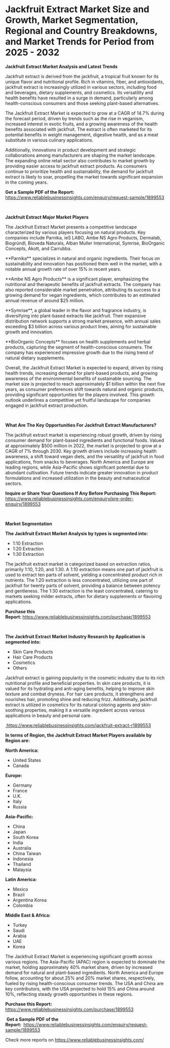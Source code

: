 <p><h1>Jackfruit Extract Market Size and Growth, Market Segmentation, Regional and Country Breakdowns, and Market Trends for Period from 2025 -  2032</h1></p><p><strong>Jackfruit Extract Market Analysis and Latest Trends</strong></p>
<p><p>Jackfruit extract is derived from the jackfruit, a tropical fruit known for its unique flavor and nutritional profile. Rich in vitamins, fiber, and antioxidants, jackfruit extract is increasingly utilized in various sectors, including food and beverages, dietary supplements, and cosmetics. Its versatility and health benefits have resulted in a surge in demand, particularly among health-conscious consumers and those seeking plant-based alternatives.</p><p>The Jackfruit Extract Market is expected to grow at a CAGR of 14.7% during the forecast period, driven by trends such as the rise in veganism, increased interest in exotic fruits, and a growing awareness of the health benefits associated with jackfruit. The extract is often marketed for its potential benefits in weight management, digestive health, and as a meat substitute in various culinary applications.</p><p>Additionally, innovations in product development and strategic collaborations among manufacturers are shaping the market landscape. The expanding online retail sector also contributes to market growth by providing easier access to jackfruit extract products. As consumers continue to prioritize health and sustainability, the demand for jackfruit extract is likely to soar, propelling the market towards significant expansion in the coming years.</p></p>
<p><strong>Get a Sample PDF of the Report:&nbsp;</strong> <a href="https://www.reliablebusinessinsights.com/enquiry/request-sample/1899553?utm_campaign=2446&utm_medium=2&utm_source=Github&utm_content=ia&utm_term=02042025&utm_id=jackfruit-extract">https://www.reliablebusinessinsights.com/enquiry/request-sample/1899553</a></p>
<p>&nbsp;</p>
<p><strong>Jackfruit Extract Major Market Players</strong></p>
<p><p>The Jackfruit Extract Market presents a competitive landscape characterized by various players focusing on natural products. Key companies include Parnika, ieS LABO, Ambe NS Agro Products, Dermalab, Biogründl, Bioveda Naturals, Alban Muller International, Symrise, BioOrganic Concepts, Akott, and Carrubba.</p><p>**Parnika** specializes in natural and organic ingredients. Their focus on sustainability and innovation has positioned them well in the market, with a notable annual growth rate of over 15% in recent years. </p><p>**Ambe NS Agro Products** is a significant player, emphasizing the nutritional and therapeutic benefits of jackfruit extracts. The company has also reported considerable market penetration, attributing its success to a growing demand for vegan ingredients, which contributes to an estimated annual revenue of around $25 million.</p><p>**Symrise**, a global leader in the flavor and fragrance industry, is diversifying into plant-based extracts like jackfruit. Their expansive distribution network supports a strong market presence, with annual sales exceeding $3 billion across various product lines, aiming for sustainable growth and innovation.</p><p>**BioOrganic Concepts** focuses on health supplements and herbal products, capturing the segment of health-conscious consumers. The company has experienced impressive growth due to the rising trend of natural dietary supplements.</p><p>Overall, the Jackfruit Extract Market is expected to expand, driven by rising health trends, increasing demand for plant-based products, and growing awareness of the environmental benefits of sustainable sourcing. The market size is projected to reach approximately $1 billion within the next five years, as consumer preferences shift towards natural and organic products, providing significant opportunities for the players involved. This growth outlook underlines a competitive yet fruitful landscape for companies engaged in jackfruit extract production.</p></p>
<p>&nbsp;</p>
<p><strong>What Are The Key Opportunities For Jackfruit Extract Manufacturers?</strong></p>
<p><p>The jackfruit extract market is experiencing robust growth, driven by rising consumer demand for plant-based ingredients and functional foods. Valued at approximately $500 million in 2022, the market is projected to grow at a CAGR of 7% through 2030. Key growth drivers include increasing health awareness, a shift toward vegan diets, and the versatility of jackfruit in food applications, from snacks to beverages. North America and Europe are leading regions, while Asia-Pacific shows significant potential due to abundant cultivation. Future trends indicate greater innovation in product formulations and increased utilization in the beauty and nutraceutical sectors.</p></p>
<p><strong>Inquire or Share Your Questions If Any Before Purchasing This Report:</strong> <a href="https://www.reliablebusinessinsights.com/enquiry/pre-order-enquiry/1899553?utm_campaign=2446&utm_medium=2&utm_source=Github&utm_content=ia&utm_term=02042025&utm_id=jackfruit-extract">https://www.reliablebusinessinsights.com/enquiry/pre-order-enquiry/1899553</a></p>
<p>&nbsp;</p>
<p><strong>Market Segmentation</strong></p>
<p><strong>The Jackfruit Extract Market Analysis by types is segmented into:</strong></p>
<p><ul><li>1:10 Extraction</li><li>1:20 Extraction</li><li>1:30 Extraction</li></ul></p>
<p><p>The jackfruit extract market is categorized based on extraction ratios, primarily 1:10, 1:20, and 1:30. A 1:10 extraction means one part of jackfruit is used to extract ten parts of solvent, yielding a concentrated product rich in nutrients. The 1:20 extraction is less concentrated, utilizing one part of jackfruit for twenty parts of solvent, providing a balance between potency and gentleness. The 1:30 extraction is the least concentrated, catering to markets seeking milder extracts, often for dietary supplements or flavoring applications.</p></p>
<p><strong>Purchase this Report:&nbsp;</strong><a href="https://www.reliablebusinessinsights.com/purchase/1899553?utm_campaign=2446&utm_medium=2&utm_source=Github&utm_content=ia&utm_term=02042025&utm_id=jackfruit-extract">https://www.reliablebusinessinsights.com/purchase/1899553</a></p>
<p>&nbsp;</p>
<p><strong>The Jackfruit Extract Market Industry Research by Application is segmented into:</strong></p>
<p><ul><li>Skin Care Products</li><li>Hair Care Products</li><li>Cosmetics</li><li>Others</li></ul></p>
<p><p>Jackfruit extract is gaining popularity in the cosmetic industry due to its rich nutritional profile and beneficial properties. In skin care products, it is valued for its hydrating and anti-aging benefits, helping to improve skin texture and combat dryness. For hair care products, it strengthens and nourishes hair, promoting shine and reducing frizz. Additionally, jackfruit extract is utilized in cosmetics for its natural coloring agents and skin-soothing properties, making it a versatile ingredient across various applications in beauty and personal care.</p></p>
<p><a href="https://www.reliablebusinessinsights.com/jackfruit-extract-r1899553?utm_campaign=2446&utm_medium=2&utm_source=Github&utm_content=ia&utm_term=02042025&utm_id=jackfruit-extract">&nbsp;https://www.reliablebusinessinsights.com/jackfruit-extract-r1899553</a></p>
<p><strong>In terms of Region, the Jackfruit Extract Market Players available by Region are:</strong></p>
<p>
    <p> <strong> North America: </strong>
        <ul>
            <li>United States</li>
            <li>Canada</li>
        </ul>
        </p> 
    <p> <strong> Europe: </strong>
        <ul>
            <li>Germany</li>
            <li>France</li>
            <li>U.K.</li>
            <li>Italy</li>
            <li>Russia</li>
        </ul>
        </p> 
    <p> <strong> Asia-Pacific: </strong>
        <ul>
            <li>China</li>
            <li>Japan</li>
            <li>South Korea</li>
            <li>India</li>
            <li>Australia</li>
            <li>China Taiwan</li>
            <li>Indonesia</li>
            <li>Thailand</li>
            <li>Malaysia</li>
        </ul>
        </p> 
    <p> <strong> Latin America: </strong>
        <ul>
            <li>Mexico</li>
            <li>Brazil</li>
            <li>Argentina Korea</li>
            <li>Colombia</li>
        </ul>
        </p> 
    <p> <strong> Middle East & Africa: </strong>
        <ul>
            <li>Turkey</li>
            <li>Saudi</li>
            <li>Arabia</li>
            <li>UAE</li>
            <li>Korea</li>
        </ul>
    </p>
    </p>
<p><p>The Jackfruit Extract Market is experiencing significant growth across various regions. The Asia-Pacific (APAC) region is expected to dominate the market, holding approximately 40% market share, driven by increased demand for natural and plant-based ingredients. North America and Europe follow, accounting for about 25% and 20% market shares, respectively, fueled by rising health-conscious consumer trends. The USA and China are key contributors, with the USA projected to hold 15% and China around 10%, reflecting steady growth opportunities in these regions.</p></p>
<p><strong>Purchase this Report: </strong><a href="https://www.reliablebusinessinsights.com/purchase/1899553?utm_campaign=2446&utm_medium=2&utm_source=Github&utm_content=ia&utm_term=02042025&utm_id=jackfruit-extract">https://www.reliablebusinessinsights.com/purchase/1899553</a></p>
<p>&nbsp;<strong>Get a Sample PDF of the Report:&nbsp;&nbsp;</strong><a href="https://www.reliablebusinessinsights.com/enquiry/request-sample/1899553?utm_campaign=2446&utm_medium=2&utm_source=Github&utm_content=ia&utm_term=02042025&utm_id=jackfruit-extract">https://www.reliablebusinessinsights.com/enquiry/request-sample/1899553</a></p>
<p><strong></strong></p>
<p>Check more reports on <a href="https://www.reliablebusinessinsights.com/?utm_campaign=2446&utm_medium=2&utm_source=Github&utm_content=ia&utm_term=02042025&utm_id=jackfruit-extract">https://www.reliablebusinessinsights.com/</a></p>